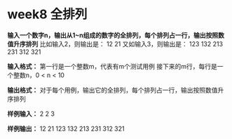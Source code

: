 # week8 全排列

**输入一个数字n，输出从1~n组成的数字的全排列，每个排列占一行，输出按照数值升序排列**
比如输入2，则输出是：
12
21
又如输入3，则输出是：
123
132
213
231
312
321

**输入格式：**
第一行是一个整数m，代表有m个测试用例
接下来的m行，每行是一个整数n，0 < n < 10

**输出格式：**
对于每个用例，输出它的全排列，每个排列占一行，输出按照数值升序排列

**样例输入：**
2
2
3

**样例输出：**
12
21
123
132
213
231
312
321
